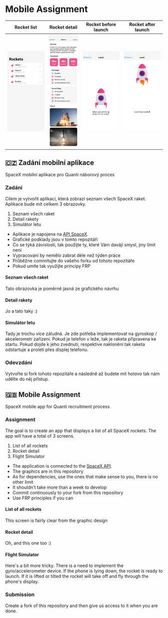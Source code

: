 # Mobile Assignment

| Rocket list  | Rocket detail | Rocket before launch | Rocket after launch |
| ------------- | ------------- | ------------- | ------------- |
| ![Rocket List](./App/Resources/Screens/Rocket%20List.png?raw=true)  | ![Rocket detail](./App/Resources/Screens/Rocket%20Detail.png?raw=true)  | ![Rocket before launch](./App/Resources/Screens/Rocket%20Launch%20-%20Before.png?raw=true) | ![Rocket after launch](./App/Resources/Screens/Rocket%20Launch%20-%20After.png?raw=true) |


## 🇨🇿 Zadání mobilní aplikace
SpaceX mobilní aplikace pro Quanti náborový proces

### Zadání
Cílem je vytvořit aplikaci, která zobrazí seznam všech SpaceX raket. Aplikace bude mít celkem 3 obrazovky. 

1. Seznam všech raket
2. Detail rakety
3. Simulátor letu

 * Aplikace je napojena na [API SpaceX](https://docs.spacexdata.com). 
 * Grafické podklady jsou v tomto repozitáři
 * Co se týká závislostí, tak použijte ty, které Vám davájí smysl, jiny limit není
 * Vypracovaní by nemělo zabrat déle než týden práce
 * Průběžne commitujte do vašeho forku od tohoto repozitáře
 * Pokud umíte tak využijte principy FRP 

#### Seznam všech raket
Tato obrazovka je poměrně jasná ze grafického návrhu 

#### Detail rakety
Jo a tato taky :) 

#### Simulátor letu
Tady je trochu více záludná. Je zde potřeba implementovat na gyroskop / akcelerometr zařízení. Pokud je telefon v leže, tak je raketa připravena ke startu. Pokud dojde k jeho zvednutí, respektive naklonění tak raketa odstartuje a proletí přes displej telefonu. 

### Odevzdání
Vytvořte si fork tohoto repozitáře a následně až budete mít hotovo tak nám udělte do něj přístup. 

## 🇬🇧 Mobile Assignment
SpaceX mobile app for Quanti recruitment process

### Assignment
The goal is to create an app that displays a list of all SpaceX rockets. The app will have a total of 3 screens. 

1. List of all rockets
2. Rocket detail
3. Flight Simulator

 * The application is connected to the [SpaceX API](https://docs.spacexdata.com). 
 * The graphics are in this repository
 * As for dependencies, use the ones that make sense to you, there is no other limit
 * It shouldn't take more than a week to develop
 * Commit continuously to your fork from this repository
 * Use FRP principles if you can 

#### List of all rockets
This screen is fairly clear from the graphic design 

#### Rocket detail
Oh, and this one too :) 

#### Flight Simulator
Here's a bit more tricky. There is a need to implement the gyro/accelerometer device. If the phone is lying down, the rocket is ready to launch. If it is lifted or tilted the rocket will take off and fly through the phone's display. 

### Submission
Create a fork of this repository and then give us access to it when you are done. 

